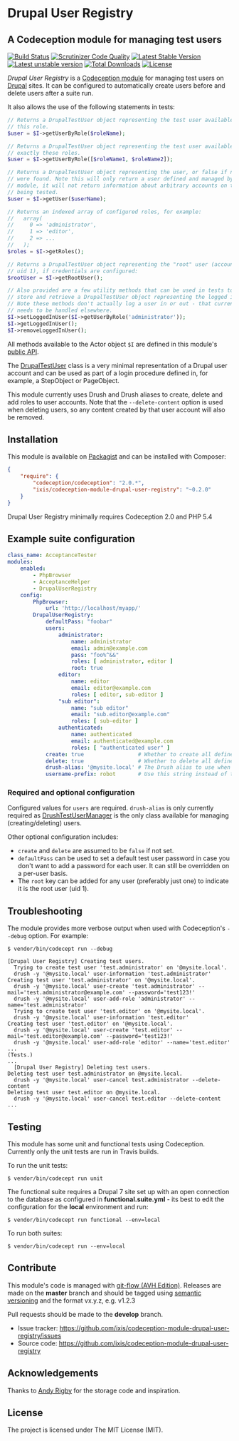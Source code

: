 Drupal User Registry
===

## A Codeception module for managing test users

[![Build Status](https://travis-ci.org/ixis/codeception-module-drupal-user-registry.svg?branch=feature/add-tests)](https://travis-ci.org/ixis/codeception-module-drupal-user-registry) [![Scrutinizer Code Quality](https://scrutinizer-ci.com/g/ixis/codeception-module-drupal-user-registry/badges/quality-score.png?b=master)](https://scrutinizer-ci.com/g/ixis/codeception-module-drupal-user-registry/?branch=master) [![Latest Stable Version](https://poser.pugx.org/ixis/codeception-module-drupal-user-registry/v/stable.svg)](https://packagist.org/packages/ixis/codeception-module-drupal-user-registry) [![Latest unstable version](https://poser.pugx.org/ixis/codeception-module-drupal-user-registry/v/unstable.svg)](https://packagist.org/packages/ixis/codeception-module-drupal-user-registry) [![Total Downloads](https://poser.pugx.org/ixis/codeception-module-drupal-user-registry/downloads)](https://packagist.org/packages/ixis/codeception-module-drupal-user-registry) [![License](https://poser.pugx.org/ixis/codeception-module-drupal-user-registry/license.svg)](https://packagist.org/packages/ixis/codeception-module-drupal-user-registry)

_Drupal User Registry_ is a [Codeception module](http://codeception.com/addons) for managing test users on [Drupal](https://www.drupal.org/) sites. It can be configured to automatically create users before and delete users after a suite run.

It also allows the use of the following statements in tests:

```php
// Returns a DrupalTestUser object representing the test user available for
// this role.
$user = $I->getUserByRole($roleName);

// Returns a DrupalTestUser object representing the test user available for
// exactly these roles.
$user = $I->getUserByRole([$roleName1, $roleName2]);

// Returns a DrupalTestUser object representing the user, or false if no users
// were found. Note this will only return a user defined and managed by this
// module, it will not return information about arbitrary accounts on the site
// being tested.
$user = $I->getUser($userName);

// Returns an indexed array of configured roles, for example:
//   array(
//     0 => 'administrator',
//     1 => 'editor',
//     2 => ...
//   );
$roles = $I->getRoles();

// Returns a DrupalTestUser object representing the "root" user (account with
// uid 1), if credentials are configured:
$rootUser = $I->getRootUser();

// Also provided are a few utility methods that can be used in tests to
// store and retrieve a DrupalTestUser object representing the logged in user.
// Note these methods don't actually log a user in or out - that currently
// needs to be handled elsewhere.
$I->setLoggedInUser($I->getUserByRole('administrator'));
$I->getLoggedInUser();
$I->removeLoggedInUser();
```

All methods available to the Actor object `$I` are defined in this module's [public API](https://github.com/ixis/codeception-module-drupal-user-registry/blob/master/API.md).

The [DrupalTestUser](https://github.com/ixis/codeception-module-drupal-user-registry/blob/master/src/Drupal/UserRegistry/DrupalTestUser.php) class is a very minimal representation of a Drupal user account and can be used as part of a login procedure defined in, for example, a StepObject or PageObject.

This module currently uses Drush and Drush aliases to create, delete and add roles to user accounts. Note that the `--delete-content` option is used when deleting users, so any content created by that user account will also be removed.


## Installation

This module is available on [Packagist](https://packagist.org/packages/ixis/codeception-module-drupal-user-registry) and can be installed with Composer:

```json
{
    "require": {
        "codeception/codeception": "2.0.*",
        "ixis/codeception-module-drupal-user-registry": "~0.2.0"
    }
}
```

Drupal User Registry minimally requires Codeception 2.0 and PHP 5.4


## Example suite configuration

```yaml
class_name: AcceptanceTester
modules:
    enabled:
        - PhpBrowser
        - AcceptanceHelper
        - DrupalUserRegistry
    config:
        PhpBrowser:
            url: 'http://localhost/myapp/'
        DrupalUserRegistry:
            defaultPass: "foobar"
            users:
                administrator:
                    name: administrator
                    email: admin@example.com
                    pass: "foo%^&&"
                    roles: [ administrator, editor ]
                    root: true
                editor:
                    name: editor
                    email: editor@example.com
                    roles: [ editor, sub-editor ]
                "sub editor":
                    name: "sub editor"
                    email: "sub.editor@example.com"
                    roles: [ sub-editor ]
                authenticated:
                    name: authenticated
                    email: authenticated@example.com
                    roles: [ "authenticated user" ]
            create: true                 # Whether to create all defined test users at the start of the suite.
            delete: true                 # Whether to delete all defined test users at the end of the suite.
            drush-alias: '@mysite.local' # The Drush alias to use when managing users via DrushTestUserManager.
            username-prefix: robot       # Use this string instead of the default 'test' for prefixing test usernames.
```

### Required and optional configuration

Configured values for `users` are required. `drush-alias` is only currently required as [DrushTestUserManager](https://github.com/ixis/codeception-module-drupal-user-registry/blob/master/src/Drupal/UserRegistry/DrushTestUserManager.php) is the only class available for managing (creating/deleting) users.

Other optional configuration includes:

* `create` and `delete` are assumed to be `false` if not set.
* `defaultPass` can be used to set a default test user password in case you don't want to add a password for each user. It can still be overridden on a per-user basis.
* The `root` key can be added for any user (preferably just one) to indicate it is the root user (uid 1).

## Troubleshooting

The module provides more verbose output when used with Codeception's `--debug` option. For example:

    $ vendor/bin/codecept run --debug

    [Drupal User Registry] Creating test users.
      Trying to create test user 'test.administrator' on '@mysite.local'.
      drush -y '@mysite.local' user-information 'test.administrator'
    Creating test user 'test.administrator' on '@mysite.local'.
      drush -y '@mysite.local' user-create 'test.administrator' --mail='test.administrator@example.com' --password='test123!'
      drush -y '@mysite.local' user-add-role 'administrator' --name='test.administrator'
      Trying to create test user 'test.editor' on '@mysite.local'.
      drush -y '@mysite.local' user-information 'test.editor'
    Creating test user 'test.editor' on '@mysite.local'.
      drush -y '@mysite.local' user-create 'test.editor' --mail='test.editor@example.com' --password='test123!'
      drush -y '@mysite.local' user-add-role 'editor' --name='test.editor'
    ...
    (Tests.)
    ...
      [Drupal User Registry] Deleting test users.
    Deleting test user test.administrator on @mysite.local.
      drush -y '@mysite.local' user-cancel test.administrator --delete-content
    Deleting test user test.editor on @mysite.local.
      drush -y '@mysite.local' user-cancel test.editor --delete-content
    ...


## Testing

This module has some unit and functional tests using Codeception. Currently only
the unit tests are run in Travis builds.

To run the unit tests:

    $ vendor/bin/codecept run unit

The functional suite requires a Drupal 7 site set up with an open connection to
the database as configured in **functional.suite.yml** - its best to edit the
configuration for the **local** environment and run:

    $ vendor/bin/codecept run functional --env=local

To run both suites:

    $ vendor/bin/codecept run --env=local


## Contribute

This module's code is managed with [git-flow (AVH Edition)](https://github.com/petervanderdoes/gitflow-avh).
Releases are made on the **master** branch and should be tagged using
[semantic versioning](http://semver.org/) and the format vx.y.z, e.g. v1.2.3

Pull requests should be made to the **develop** branch.

- Issue tracker: https://github.com/ixis/codeception-module-drupal-user-registry/issues
- Source code: https://github.com/ixis/codeception-module-drupal-user-registry


## Acknowledgements

Thanks to [Andy Rigby](https://github.com/ixisandyr) for the storage code and inspiration.


## License

The project is licensed under The MIT License (MIT).
